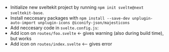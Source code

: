 - Initialize new sveltekit project by running `npm init svelte@next sveltekit-base`.
- Install neccesary packages with `npm install --save-dev unplugin-auto-import unplugin-icons @iconify-json/majesticons`
- Add neccesary code in `svelte.config.js`:
- Add icon on `routes/foo.svelte` <- gives warning (also during build time), but works
- Add icon on `routes/index.svelte` <-- gives error
